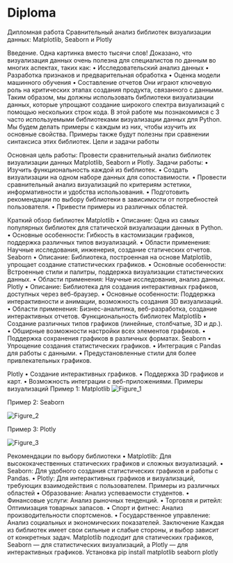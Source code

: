 # Diploma
Дипломная работа
Сравнительный анализ библиотек визуализации данных: Matplotlib, Seaborn и Plotly

Введение.
Одна картинка вместо тысячи слов!
Доказано, что визуализация данных очень полезна для специалистов по данным во многих аспектах, таких как:
•	Исследовательский анализ данных
•	Разработка признаков и предварительная обработка
•	Оценка модели машинного обучения
•	Составление отчетов
Они играют ключевую роль на критических этапах создания продукта, связанного с данными. Таким образом, мы должны использовать библиотеки визуализации данных, которые упрощают создание широкого спектра визуализаций с помощью нескольких строк кода.
В этой работе мы познакомимся с 3 часто используемыми библиотеками визуализации данных для Python. Мы будем делать примеры с каждым из них, чтобы изучить их основные свойства. Примеры также будут полезны при сравнении синтаксиса этих библиотек.
Цели и задачи работы

Основная цель работы: Провести сравнительный анализ библиотек визуализации данных Matplotlib, Seaborn и Plotly.
Задачи работы:
•	Изучить функциональность каждой из библиотек.
•	Создать визуализации на одном наборе данных для сопоставимости.
•	Провести сравнительный анализ визуализаций по критериям эстетики, информативности и удобства использования.
•	Подготовить рекомендации по выбору библиотеки в зависимости от потребностей пользователя.
•	Привести примеры из различных областей.


Краткий обзор библиотек
Matplotlib
•	Описание: Одна из самых популярных библиотек для статической визуализации данных в Python.
•	Основные особенности: Гибкость в кастомизации графиков, поддержка различных типов визуализаций.
•	Области применения: Научные исследования, инженерия, создание статических отчетов.
Seaborn
•	Описание: Библиотека, построенная на основе Matplotlib, упрощает создание статистических графиков.
•	Основные особенности: Встроенные стили и палитры, поддержка визуализации статистических данных.
•	Области применения: Научные исследования, анализ данных.
Plotly
•	Описание: Библиотека для создания интерактивных графиков, доступных через веб-браузер.
•	Основные особенности: Поддержка интерактивности и анимации, возможность создания 3D визуализаций.
•	Области применения: Бизнес-аналитика, веб-разработка, создание интерактивных отчетов.
Функциональность библиотек
Matplotlib
•	Создание различных типов графиков (линейные, столбчатые, 3D и др.).
•	Обширные возможности настройки всех элементов графиков.
•	Поддержка сохранения графиков в различных форматах.
Seaborn
•	Упрощение создания статистических графиков.
•	Интеграция с Pandas для работы с данными.
•	Предустановленные стили для более привлекательных графиков.


Plotly
•	Создание интерактивных графиков.
•	Поддержка 3D графиков и карт.
•	Возможность интеграции с веб-приложениями.
Примеры визуализаций
Пример 1: Matplotlib
 ![Figure_1](https://github.com/user-attachments/assets/fb18dae3-08ab-4d0d-8f6e-7db760c56d07)

Пример 2: Seaborn
 
![Figure_2](https://github.com/user-attachments/assets/4e2be646-cfa2-4d1a-a3b6-2a27a790f330)


Пример 3: Plotly
 
![Figure_3](https://github.com/user-attachments/assets/c4d63bae-8ff0-43f4-b8d4-c8bf8e9d736f)

Рекомендации по выбору библиотеки
•	Matplotlib: Для высококачественных статических графиков и сложных визуализаций.
•	Seaborn: Для удобного создания статистических графиков и работы с Pandas.
•	Plotly: Для интерактивных графиков и визуализаций, требующих взаимодействия с пользователем.
Примеры из различных областей
•	Образование: Анализ успеваемости студентов.
•	Финансовые услуги: Анализ рыночных тенденций.
•	Торговля и ритейл: Оптимизация товарных запасов.
•	Спорт и фитнес: Анализ производительности спортсменов.
•	Государственное управление: Анализ социальных и экономических показателей.
Заключение
Каждая из библиотек имеет свои сильные и слабые стороны, и выбор зависит от конкретных задач. Matplotlib подходит для статических графиков, Seaborn — для статистических визуализаций, а Plotly — для интерактивных графиков.
Установка
pip install matplotlib seaborn plotly
